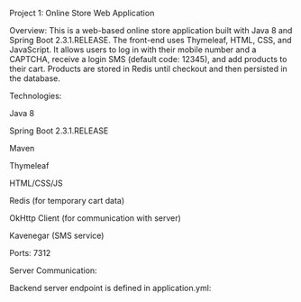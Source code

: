 Project 1: Online Store Web Application

Overview:
This is a web-based online store application built with Java 8 and Spring Boot 2.3.1.RELEASE. The front-end uses Thymeleaf, HTML, CSS, and JavaScript. It allows users to log in with their mobile number and a CAPTCHA, receive a login SMS (default code: 12345), and add products to their cart. Products are stored in Redis until checkout and then persisted in the database.

Technologies:

Java 8

Spring Boot 2.3.1.RELEASE

Maven

Thymeleaf

HTML/CSS/JS

Redis (for temporary cart data)

OkHttp Client (for communication with server)

Kavenegar (SMS service)

Ports: 7312

Server Communication:

Backend server endpoint is defined in application.yml:
